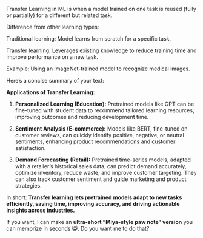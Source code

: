Transfer Learning in ML is when a model trained on one task is reused (fully or partially) for a different but related task.

Difference from other learning types:

Traditional learning: Model learns from scratch for a specific task.

Transfer learning: Leverages existing knowledge to reduce training time and improve performance on a new task.

Example: Using an ImageNet-trained model to recognize medical images.

Here’s a concise summary of your text:

**Applications of Transfer Learning:**

1. **Personalized Learning (Education):** Pretrained models like GPT can be fine-tuned with student data to recommend tailored learning resources, improving outcomes and reducing development time.

2. **Sentiment Analysis (E-commerce):** Models like BERT, fine-tuned on customer reviews, can quickly identify positive, negative, or neutral sentiments, enhancing product recommendations and customer satisfaction.

3. **Demand Forecasting (Retail):** Pretrained time-series models, adapted with a retailer’s historical sales data, can predict demand accurately, optimize inventory, reduce waste, and improve customer targeting. They can also track customer sentiment and guide marketing and product strategies.

In short: **Transfer learning lets pretrained models adapt to new tasks efficiently, saving time, improving accuracy, and driving actionable insights across industries.**

If you want, I can make an **ultra-short “Miya-style paw note” version** you can memorize in seconds 😸. Do you want me to do that?
